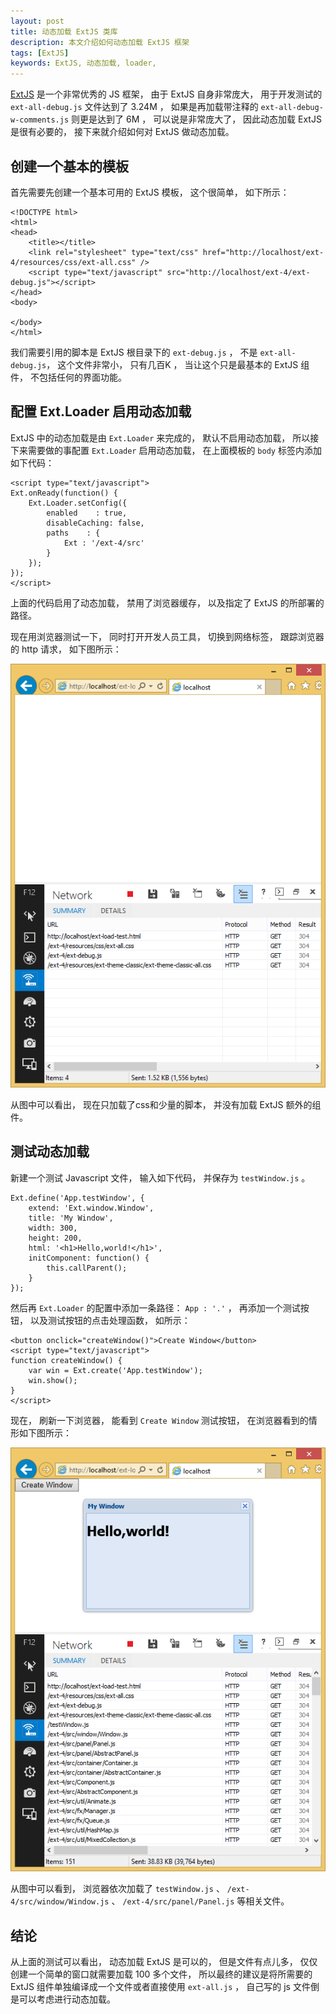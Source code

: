 ```yaml
---
layout: post
title: 动态加载 ExtJS 类库
description: 本文介绍如何动态加载 ExtJS 框架
tags: [ExtJS]
keywords: ExtJS, 动态加载, loader, 
---
```


[ExtJS][1] 是一个非常优秀的 JS 框架， 由于 ExtJS 自身非常庞大， 用于开发测试的 `ext-all-debug.js` 文件达到了 3.24M ， 如果是再加载带注释的 `ext-all-debug-w-comments.js` 则更是达到了 6M ， 可以说是非常庞大了， 因此动态加载 ExtJS 是很有必要的， 接下来就介绍如何对 ExtJS 做动态加载。

## 创建一个基本的模板

首先需要先创建一个基本可用的 ExtJS 模板， 这个很简单， 如下所示：

    <!DOCTYPE html>
    <html>
    <head>
        <title></title>
        <link rel="stylesheet" type="text/css" href="http://localhost/ext-4/resources/css/ext-all.css" />
        <script type="text/javascript" src="http://localhost/ext-4/ext-debug.js"></script>
    </head>
    <body>
        
    </body>
    </html>

我们需要引用的脚本是 ExtJS 根目录下的 `ext-debug.js` ， 不是 `ext-all-debug.js`， 这个文件非常小， 只有几百K ， 当让这个只是最基本的 ExtJS 组件， 不包括任何的界面功能。

## 配置 Ext.Loader 启用动态加载

ExtJS 中的动态加载是由 `Ext.Loader` 来完成的， 默认不启用动态加载， 所以接下来需要做的事配置 `Ext.Loader` 启用动态加载， 在上面模板的 `body` 标签内添加如下代码：

    <script type="text/javascript">
    Ext.onReady(function() {
        Ext.Loader.setConfig({
            enabled    : true,
            disableCaching: false,
            paths    : {
                Ext : '/ext-4/src'
            }
        });
    });
    </script>

上面的代码启用了动态加载， 禁用了浏览器缓存， 以及指定了 ExtJS 的所部署的路径。

现在用浏览器测试一下， 同时打开开发人员工具， 切换到网络标签， 跟踪浏览器的 http 请求， 如下图所示：

![ExtJS 动态加载模板](/assets/post-images/dynamic-load-extjs-template.png)

从图中可以看出， 现在只加载了css和少量的脚本， 并没有加载 ExtJS 额外的组件。

## 测试动态加载

新建一个测试 Javascript 文件， 输入如下代码， 并保存为 `testWindow.js` 。

    Ext.define('App.testWindow', {
        extend: 'Ext.window.Window',
        title: 'My Window',
        width: 300,
        height: 200,
        html: '<h1>Hello,world!</h1>',
        initComponent: function() {
            this.callParent();
        }
    });

然后再 `Ext.Loader` 的配置中添加一条路径： `App : '.'` ， 再添加一个测试按钮， 以及测试按钮的点击处理函数， 如所示：

    <button onclick="createWindow()">Create Window</button>
    <script type="text/javascript">
    function createWindow() {
        var win = Ext.create('App.testWindow');
        win.show();
    }
    </script>

现在， 刷新一下浏览器， 能看到 `Create Window` 测试按钮， 在浏览器看到的情形如下图所示：

![动态加载 ExtJS 组件](/assets/post-images/dynamic-load-extjs-test.png)

从图中可以看到， 浏览器依次加载了 `testWindow.js` 、 `/ext-4/src/window/Window.js` 、 `/ext-4/src/panel/Panel.js` 等相关文件。

## 结论

从上面的测试可以看出， 动态加载 ExtJS 是可以的， 但是文件有点儿多， 仅仅创建一个简单的窗口就需要加载 100 多个文件， 所以最终的建议是将所需要的 ExtJS 组件单独编译成一个文件或者直接使用 `ext-all.js` ， 自己写的 js 文件倒是可以考虑进行动态加载。

[1]: https://www.sencha.com/store/extjs/